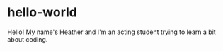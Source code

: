# hello-world
Hello! My name's Heather and I'm an acting student trying to learn a bit about coding.
